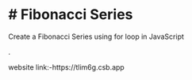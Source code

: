 <h1># Fibonacci Series</h1>
<p>Create a Fibonacci Series using for loop in JavaScript</p>.

<p> website link:-https://tlim6g.csb.app</p>
